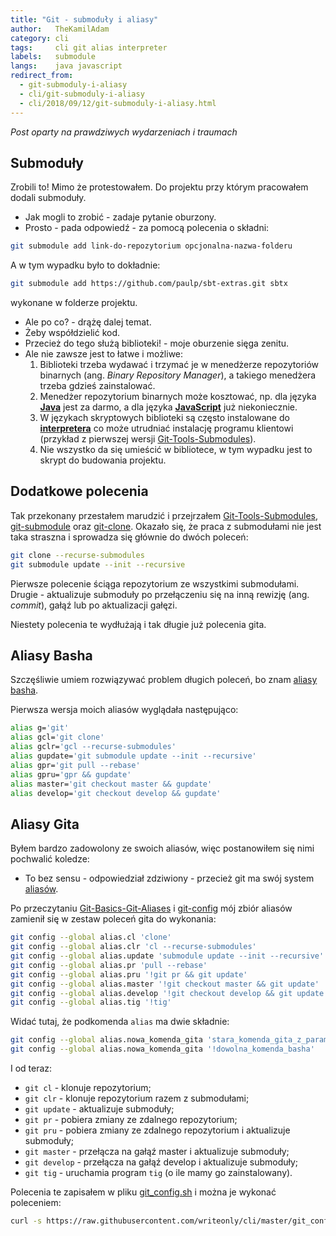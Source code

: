 ```yaml
---
title: "Git - submoduły i aliasy"
author:   TheKamilAdam
category: cli
tags:     cli git alias interpreter
labels:   submodule
langs:    java javascript
redirect_from:
  - git-submoduly-i-aliasy
  - cli/git-submoduly-i-aliasy
  - cli/2018/09/12/git-submoduly-i-aliasy.html
---
```


*Post oparty na prawdziwych wydarzeniach i traumach*

## Submoduły

Zrobili to!
Mimo że protestowałem.
Do projektu przy którym pracowałem dodali submoduły.

- Jak mogli to zrobić - zadaje pytanie oburzony.
- Prosto - pada odpowiedź - za pomocą polecenia o składni:
```bash
git submodule add link-do-repozytorium opcjonalna-nazwa-folderu
```
A w tym wypadku było to dokładnie:
```bash
git submodule add https://github.com/paulp/sbt-extras.git sbtx
```
wykonane w folderze projektu.

- Ale po co? - drążę dalej temat.
- Żeby współdzielić kod.
- Przecież do tego służą biblioteki! - moje oburzenie sięga zenitu.
- Ale nie zawsze jest to łatwe i możliwe:
  1. Biblioteki trzeba wydawać i trzymać je w menedżerze repozytoriów binarnych (ang. *Binary Repository Manager*),
a takiego menedżera trzeba gdzieś zainstalować.
  2. Menedżer repozytorium binarnych może kosztować, np. dla języka **[Java](/posts-by-langs/java)** jest za darmo, a dla języka **[JavaScript](/posts-by-langs/javascript)** już niekoniecznie.
  3. W językach skryptowych biblioteki są często instalowane do **[interpretera](/posts-by-tags/interpreter)**
  co może utrudniać instalację programu klientowi
(przykład z pierwszej wersji [Git-Tools-Submodules](<https://git-scm.com/book/en/v1/Git-Tools-Submodules>)).
  4. Nie wszystko da się umieścić w bibliotece, w tym wypadku jest to skrypt do budowania projektu.

## Dodatkowe polecenia
Tak przekonany przestałem marudzić
 i przejrzałem [Git-Tools-Submodules](<https://git-scm.com/book/en/v2/Git-Tools-Submodules>),
 [git-submodule](<https://git-scm.com/docs/git-submodule>)
 oraz [git-clone](<https://git-scm.com/docs/git-clone>).
 Okazało się, że praca z submodułami nie jest taka straszna i sprowadza się głównie do dwóch poleceń:

```bash
git clone --recurse-submodules
git submodule update --init --recursive
```
Pierwsze polecenie ściąga repozytorium ze wszystkimi submodułami.
Drugie - aktualizuje submoduły po przełączeniu się na inną rewizję (ang. *commit*), gałąź lub po aktualizacji gałęzi.

Niestety polecenia te wydłużają i tak długie już polecenia gita.

## Aliasy Basha

Szczęśliwie umiem rozwiązywać problem długich poleceń,
bo znam [aliasy basha](/cli/2018/08/30/alias-komenda-powloki-bash.html).

Pierwsza wersja moich aliasów wyglądała następująco:
```bash
alias g='git'
alias gcl='git clone'
alias gclr='gcl --recurse-submodules'
alias gupdate='git submodule update --init --recursive'
alias gpr='git pull --rebase'
alias gpru='gpr && gupdate'
alias master='git checkout master && gupdate'
alias develop='git checkout develop && gupdate'
```

## Aliasy Gita

Byłem bardzo zadowolony ze swoich aliasów, więc postanowiłem się nimi pochwalić koledze:
- To bez sensu - odpowiedział zdziwiony -
przecież git ma swój system [aliasów](<https://git-scm.com/book/en/v2/Git-Basics-Git-Aliases>).

Po przeczytaniu [Git-Basics-Git-Aliases](<https://git-scm.com/book/en/v2/Git-Basics-Git-Aliases>)
i [git-config](<https://git-scm.com/docs/git-config>)
mój zbiór aliasów zamienił się w zestaw poleceń gita do wykonania:

```bash
git config --global alias.cl 'clone'
git config --global alias.clr 'cl --recurse-submodules'
git config --global alias.update 'submodule update --init --recursive'
git config --global alias.pr 'pull --rebase'
git config --global alias.pru '!git pr && git update'
git config --global alias.master '!git checkout master && git update'
git config --global alias.develop '!git checkout develop && git update'
git config --global alias.tig '!tig'
```
Widać tutaj, że podkomenda `alias` ma dwie składnie:
```bash
git config --global alias.nowa_komenda_gita 'stara_komenda_gita_z_parametrami'
git config --global alias.nowa_komenda_gita '!dowolna_komenda_basha'
```

I od teraz:
* `git cl` - klonuje repozytorium;
* `git clr` - klonuje repozytorium razem z submodułami;
* `git update` - aktualizuje submoduły;
* `git pr` - pobiera zmiany ze zdalnego repozytorium;
* `git pru` - pobiera zmiany ze zdalnego repozytorium i aktualizuje submoduły;
* `git master` - przełącza na gałąź master i aktualizuje submoduły;
* `git develop` - przełącza na gałąź develop i aktualizuje submoduły;
* `git tig` - uruchamia program `tig` (o ile mamy go zainstalowany).

Polecenia te zapisałem w pliku [git_config.sh](<https://github.com/writeonly/cli/blob/master/git_config.sh>)
i można je wykonać poleceniem:
```bash
curl -s https://raw.githubusercontent.com/writeonly/cli/master/git_config.sh | bash
```
